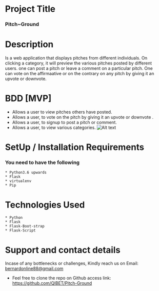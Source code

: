 # Project Title
### Pitch~Ground
# Description
Is a web application that displays pitches from different individuals. On clicking a category, it will preview the various pitches posted by different users. one can post a pitch or leave a comment on a particular pitch. One can vote on the affirmaative or on the contrary on any pitch by giving it an upvote or downvote.
# BDD [MVP]
 * Allows a user to view pitches others have posted.
 * Allows a user, to vote on the pitch by giving it an upvote or downvote .
 * Allows a user,  to signup to post a pitch or comment.
 * Allows a user,  to view various categories.
![Alt text](/relative/path/to/img.jpg?raw=true "Optional Title")

# SetUp / Installation Requirements
### You need to have the following
    * Python3.6 upwards
    * Flask
    * virtualenv
    * Pip
# Technologies Used
    * Python
    * Flask
    * Flask-Boot-strap
    * Flask-Script

# Support and contact details 
Incase of any bottlenecks or challenges, Kindly reach us on Email: bernardonline88@gmail.com 
 * Feel free to clone the repo on Github access link: https://github.com/QIBET/Pitch-Ground


